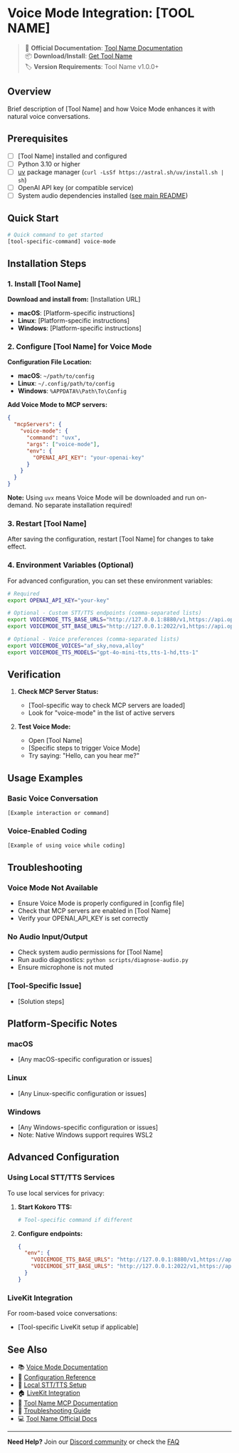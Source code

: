 # Voice Mode Integration: [TOOL NAME]

> 🔗 **Official Documentation**: [Tool Name Documentation](https://example.com/docs)  
> 📦 **Download/Install**: [Get Tool Name](https://example.com/download)  
> 🏷️ **Version Requirements**: Tool Name v1.0.0+

## Overview

Brief description of [Tool Name] and how Voice Mode enhances it with natural voice conversations.

## Prerequisites

- [ ] [Tool Name] installed and configured
- [ ] Python 3.10 or higher
- [ ] [uv](https://github.com/astral-sh/uv) package manager (`curl -LsSf https://astral.sh/uv/install.sh | sh`)
- [ ] OpenAI API key (or compatible service)
- [ ] System audio dependencies installed ([see main README](../../README.md#system-dependencies))

## Quick Start

```bash
# Quick command to get started
[tool-specific-command] voice-mode
```

## Installation Steps

### 1. Install [Tool Name]

**Download and install from:** [Installation URL]

- **macOS**: [Platform-specific instructions]
- **Linux**: [Platform-specific instructions]  
- **Windows**: [Platform-specific instructions]

### 2. Configure [Tool Name] for Voice Mode

**Configuration File Location:**
- **macOS**: `~/path/to/config`
- **Linux**: `~/.config/path/to/config`
- **Windows**: `%APPDATA%\Path\To\Config`

**Add Voice Mode to MCP servers:**

```json
{
  "mcpServers": {
    "voice-mode": {
      "command": "uvx",
      "args": ["voice-mode"],
      "env": {
        "OPENAI_API_KEY": "your-openai-key"
      }
    }
  }
}
```

**Note:** Using `uvx` means Voice Mode will be downloaded and run on-demand. No separate installation required!

### 3. Restart [Tool Name]

After saving the configuration, restart [Tool Name] for changes to take effect.

### 4. Environment Variables (Optional)

For advanced configuration, you can set these environment variables:

```bash
# Required
export OPENAI_API_KEY="your-key"

# Optional - Custom STT/TTS endpoints (comma-separated lists)
export VOICEMODE_TTS_BASE_URLS="http://127.0.0.1:8880/v1,https://api.openai.com/v1"
export VOICEMODE_STT_BASE_URLS="http://127.0.0.1:2022/v1,https://api.openai.com/v1"

# Optional - Voice preferences (comma-separated lists)
export VOICEMODE_VOICES="af_sky,nova,alloy"
export VOICEMODE_TTS_MODELS="gpt-4o-mini-tts,tts-1-hd,tts-1"
```

## Verification

1. **Check MCP Server Status:**
   - [Tool-specific way to check MCP servers are loaded]
   - Look for "voice-mode" in the list of active servers

2. **Test Voice Mode:**
   - Open [Tool Name]
   - [Specific steps to trigger Voice Mode]
   - Try saying: "Hello, can you hear me?"


## Usage Examples

### Basic Voice Conversation
```
[Example interaction or command]
```

### Voice-Enabled Coding
```
[Example of using voice while coding]
```

## Troubleshooting

### Voice Mode Not Available
- Ensure Voice Mode is properly configured in [config file]
- Check that MCP servers are enabled in [Tool Name]
- Verify your OPENAI_API_KEY is set correctly

### No Audio Input/Output
- Check system audio permissions for [Tool Name]
- Run audio diagnostics: `python scripts/diagnose-audio.py`
- Ensure microphone is not muted

### [Tool-Specific Issue]
- [Solution steps]

## Platform-Specific Notes

### macOS
- [Any macOS-specific configuration or issues]

### Linux
- [Any Linux-specific configuration or issues]

### Windows
- [Any Windows-specific configuration or issues]
- Note: Native Windows support requires WSL2

## Advanced Configuration

### Using Local STT/TTS Services

To use local services for privacy:

1. **Start Kokoro TTS:**
   ```bash
   # Tool-specific command if different
   ```

2. **Configure endpoints:**
   ```json
   {
     "env": {
       "VOICEMODE_TTS_BASE_URLS": "http://127.0.0.1:8880/v1,https://api.openai.com/v1",
       "VOICEMODE_STT_BASE_URLS": "http://127.0.0.1:2022/v1,https://api.openai.com/v1"
     }
   }
   ```

### LiveKit Integration

For room-based voice conversations:
- [Tool-specific LiveKit setup if applicable]

## See Also

- 📚 [Voice Mode Documentation](../../README.md)
- 🔧 [Configuration Reference](../configuration.md)
- 🎤 [Local STT/TTS Setup](../whisper.md)
- 🏠 [LiveKit Integration](../livekit/README.md)
- 💬 [Tool Name MCP Documentation](https://example.com/mcp-docs)
- 🐛 [Troubleshooting Guide](../troubleshooting/README.md)
- 💻 [Tool Name Official Docs](https://example.com/docs)

---

**Need Help?** Join our [Discord community](https://discord.gg/Hm7dF3uCfG) or check the [FAQ](../../README.md#troubleshooting)